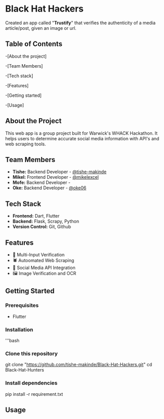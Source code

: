 # Black Hat Hackers
Created an app called "**Trustify**" that verifies the authenticity of a media article/post, given an image or url.

## Table of Contents
-[About the project]

-[Team Members]

-[Tech stack]

-[Features]

-[Getting started]

-[Usage]

## About the Project
This web app is a group project built for Warwick's WHACK Hackathon. It helps users to determine accurate social media information with API's and web scraping tools.

## Team Members
- **Tishe:** Backend Developer - [@tishe-makinde](https://github.com/tishe-makinde)
- **Mikel:** Frontend Developer - [@mikelexcel](https://github.com/mikelexcel)
- **Mofe:** Backend Developer - []()
- **Oke:** Backend Developer - [@oke06](https://github.com/oke06)

## Tech Stack
- **Frontend:** Dart, Flutter
- **Backend:** Flask, Scrapy, Python
- **Version Control:** Git, Github

## Features
- 📝 Multi-Input Verification
- 🕷️ Autoomated Web Scraping
- 📱 Social Media API Integration
- 🖼️ Image Verification and OCR

## Getting Started

### Prerequisites
- Flutter

### Installation
'''bash
### Clone this repository
git clone "https://github.com/tishe-makinde/Black-Hat-Hackers.git"
cd Black-Hat-Hunters

### Install dependencies
pip install -r requirement.txt



## Usage
